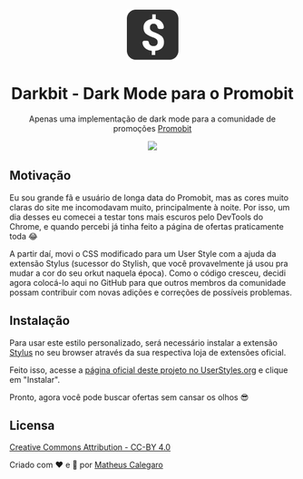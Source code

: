 <p align="center">
  <p align="center">
    <img src="darkbit.png" />
  </p>

  <h1 align="center">Darkbit - Dark Mode para o Promobit</h1>
  <p align="center">Apenas uma implementação de dark mode para a comunidade de promoções <a href="https://promobit.com.br">Promobit</a></p>
  
  <p align="center">
    <img src="https://userstyles.org/style_screenshots/185794_after.png" width="500" />
  </p>
</p>

## Motivação

Eu sou grande fã e usuário de longa data do Promobit, mas as cores muito claras do site me incomodavam muito, principalmente à noite. Por isso, um dia desses eu comecei a testar tons mais escuros pelo DevTools do Chrome, e quando percebi já tinha feito a página de ofertas praticamente toda 😂

A partir daí, movi o CSS modificado para um User Style com a ajuda da extensão Stylus (sucessor do Stylish, que você provavelmente já usou pra mudar a cor do seu orkut naquela época). Como o código cresceu, decidi agora colocá-lo aqui no GitHub para que outros membros da comunidade possam contribuir com novas adições e correções de possíveis problemas.

## Instalação

Para usar este estilo personalizado, será necessário instalar a extensão [Stylus](https://add0n.com/stylus.html) no seu browser através da sua respectiva loja de extensões oficial.

Feito isso, acesse a [página oficial deste projeto no UserStyles.org](https://userstyles.org/styles/185794/darkbit-dark-mode-para-o-promobit) e clique em "Instalar".

Pronto, agora você pode buscar ofertas sem cansar os olhos 😎

## Licensa

[Creative Commons Attribution - CC-BY 4.0](https://creativecommons.org/licenses/by/4.0)

Criado com ❤️ e 💸 por [Matheus Calegaro](https://matheus.me)
